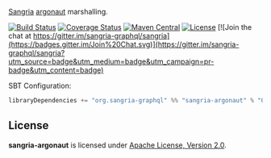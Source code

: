[Sangria](http://sangria-graphql.org/) [argonaut](http://argonaut.io) marshalling.

[![Build Status](https://travis-ci.org/sangria-graphql/sangria-argonaut.svg?branch=master)](https://travis-ci.org/sangria-graphql/sangria-argonaut) [![Coverage Status](http://coveralls.io/repos/sangria-graphql/sangria-argonaut/badge.svg?branch=master&service=github)](http://coveralls.io/github/sangria-graphql/sangria-argonaut?branch=master) [![Maven Central](https://maven-badges.herokuapp.com/maven-central/org.sangria-graphql/sangria-argonaut_2.11/badge.svg)](https://maven-badges.herokuapp.com/maven-central/org.sangria-graphql/sangria-argonaut_2.11) [![License](http://img.shields.io/:license-Apache%202-brightgreen.svg)](http://www.apache.org/licenses/LICENSE-2.0.txt) [![Join the chat at https://gitter.im/sangria-graphql/sangria](https://badges.gitter.im/Join%20Chat.svg)](https://gitter.im/sangria-graphql/sangria?utm_source=badge&utm_medium=badge&utm_campaign=pr-badge&utm_content=badge)

SBT Configuration:

```scala
libraryDependencies += "org.sangria-graphql" %% "sangria-argonaut" % "0.2.0"
```

## License

**sangria-argonaut** is licensed under [Apache License, Version 2.0](http://www.apache.org/licenses/LICENSE-2.0).
